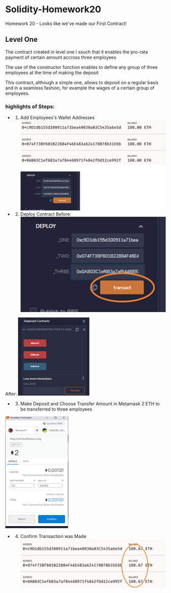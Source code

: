 # Solidity-Homework20
Homework 20 - Looks like we've made our First Contract!

## Level One

The contract created in level one i ssuch that it enables the pro-rata payment of certain amount accross three employees

The use of the constructor function enables to define any group of three employees at the time of making the deposit 

This contract, although a simple one, allows to deposit on a regular basis and in a seamless fashion, for example the wages of a certain group of employees. 


### highlights of Steps:

* 1. Add Employees's Wallet Addresses 
![address](Screenshots/0.address.png) 

* 2. Deploy Contract
Before: 
![deploy](Screenshots/1.deploy.png) 

After:
![deployed](Screenshots/2.deployed.png) 

* 3. Make Deposit and Choose Transfer Amount in Metamask
2 ETH to be transferred to three employees

![transfer](Screenshots/3.transfer.png) 

* 4. Confirm Transaction was Made
![confirmation](Screenshots/4.confirmation.png) 


